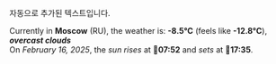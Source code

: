 
자동으로 추가된 텍스트입니다.

<!--START_SECTION:weather:moscow-->
Currently in **Moscow** (RU), the weather is: **-8.5°C** (feels like **-12.8°C**), ***overcast clouds***<br/>
On *February 16, 2025*, the *sun rises* at 🌅**07:52** and *sets* at 🌇**17:35**.
<!--END_SECTION:weather-->
